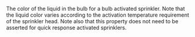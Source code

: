﻿The color of the liquid in the bulb for a bulb activated sprinkler. Note that the liquid color varies according to the activation temperature requirement of the sprinkler head. Note also that this property does not need to be asserted for quick response activated sprinklers.